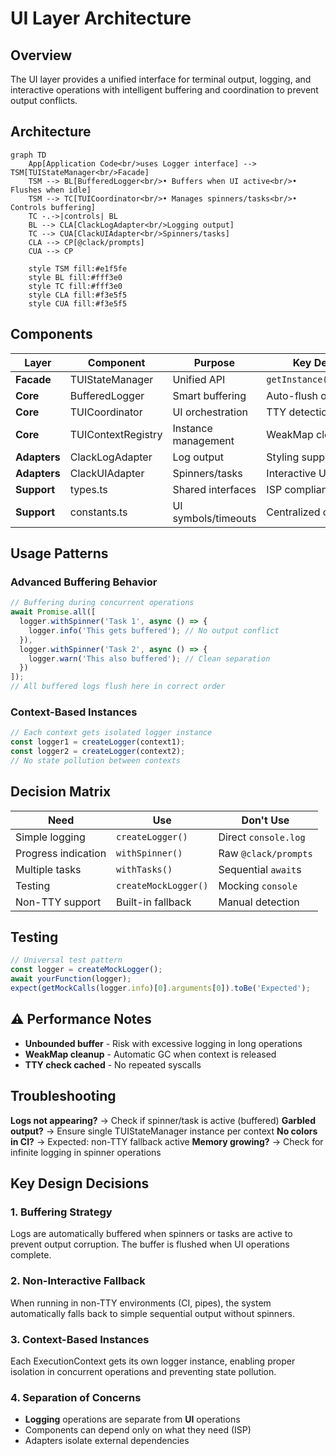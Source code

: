 # UI Layer Architecture

## Overview

The UI layer provides a unified interface for terminal output, logging, and interactive operations with intelligent buffering and coordination to prevent output conflicts.

## Architecture

```mermaid
graph TD
    App[Application Code<br/>uses Logger interface] --> TSM[TUIStateManager<br/>Facade]
    TSM --> BL[BufferedLogger<br/>• Buffers when UI active<br/>• Flushes when idle]
    TSM --> TC[TUICoordinator<br/>• Manages spinners/tasks<br/>• Controls buffering]
    TC -.->|controls| BL
    BL --> CLA[ClackLogAdapter<br/>Logging output]
    TC --> CUA[ClackUIAdapter<br/>Spinners/tasks]
    CLA --> CP[@clack/prompts]
    CUA --> CP

    style TSM fill:#e1f5fe
    style BL fill:#fff3e0
    style TC fill:#fff3e0
    style CLA fill:#f3e5f5
    style CUA fill:#f3e5f5
```

## Components

| Layer | Component | Purpose | Key Detail |
|-------|-----------|---------|------------|
| **Facade** | TUIStateManager | Unified API | `getInstance(context)` |
| **Core** | BufferedLogger | Smart buffering | Auto-flush on UI idle |
| **Core** | TUICoordinator | UI orchestration | TTY detection |
| **Core** | TUIContextRegistry | Instance management | WeakMap cleanup |
| **Adapters** | ClackLogAdapter | Log output | Styling support |
| **Adapters** | ClackUIAdapter | Spinners/tasks | Interactive UI |
| **Support** | types.ts | Shared interfaces | ISP compliance |
| **Support** | constants.ts | UI symbols/timeouts | Centralized config |

## Usage Patterns

### Advanced Buffering Behavior

```typescript
// Buffering during concurrent operations
await Promise.all([
  logger.withSpinner('Task 1', async () => {
    logger.info('This gets buffered'); // No output conflict
  }),
  logger.withSpinner('Task 2', async () => {
    logger.warn('This also buffered'); // Clean separation
  })
]);
// All buffered logs flush here in correct order
```

### Context-Based Instances

```typescript
// Each context gets isolated logger instance
const logger1 = createLogger(context1);
const logger2 = createLogger(context2);
// No state pollution between contexts
```

## Decision Matrix

| Need | Use | Don't Use |
|------|-----|-----------|
| Simple logging | `createLogger()` | Direct `console.log` |
| Progress indication | `withSpinner()` | Raw `@clack/prompts` |
| Multiple tasks | `withTasks()` | Sequential `await`s |
| Testing | `createMockLogger()` | Mocking `console` |
| Non-TTY support | Built-in fallback | Manual detection |

## Testing

```typescript
// Universal test pattern
const logger = createMockLogger();
await yourFunction(logger);
expect(getMockCalls(logger.info)[0].arguments[0]).toBe('Expected');
```

## ⚠️ Performance Notes

- **Unbounded buffer** - Risk with excessive logging in long operations
- **WeakMap cleanup** - Automatic GC when context is released
- **TTY check cached** - No repeated syscalls

## Troubleshooting

**Logs not appearing?** → Check if spinner/task is active (buffered)
**Garbled output?** → Ensure single TUIStateManager instance per context
**No colors in CI?** → Expected: non-TTY fallback active
**Memory growing?** → Check for infinite logging in spinner operations

## Key Design Decisions

### 1. Buffering Strategy
Logs are automatically buffered when spinners or tasks are active to prevent output corruption. The buffer is flushed when UI operations complete.

### 2. Non-Interactive Fallback
When running in non-TTY environments (CI, pipes), the system automatically falls back to simple sequential output without spinners.

### 3. Context-Based Instances
Each ExecutionContext gets its own logger instance, enabling proper isolation in concurrent operations and preventing state pollution.

### 4. Separation of Concerns
- **Logging** operations are separate from **UI** operations
- Components can depend only on what they need (ISP)
- Adapters isolate external dependencies